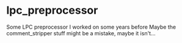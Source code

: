 lpc_preprocessor
================

Some LPC preprocessor I worked on some years before
Maybe the comment_stripper stuff might be a mistake, maybe it isn't...
